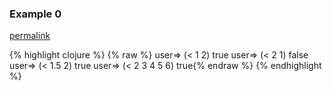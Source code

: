 ### Example 0
[permalink](#example-0)

{% highlight clojure %}
{% raw %}
user=> (< 1 2)
true
user=> (< 2 1)
false
user=> (< 1.5 2)
true
user=> (< 2 3 4 5 6)
true{% endraw %}
{% endhighlight %}


